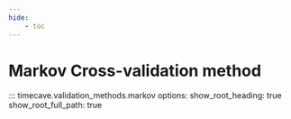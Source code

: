 ```yaml
---
hide:
    - toc
---
```


# Markov Cross-validation method

::: timecave.validation_methods.markov
    options:
        show_root_heading: true
        show_root_full_path: true
